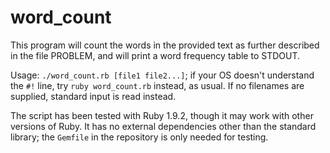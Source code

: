 # word_count

This program will count the words in the provided text as further described in the file PROBLEM, and will print a word frequency table to STDOUT.

Usage: `./word_count.rb [file1 file2...]`; if your OS doesn't understand the `#!` line, try `ruby word_count.rb` instead, as usual. If no filenames are supplied, standard input is read instead.

The script has been tested with Ruby 1.9.2, though it may work with other versions of Ruby. It has no external dependencies other than the standard library; the `Gemfile` in the repository is only needed for testing.